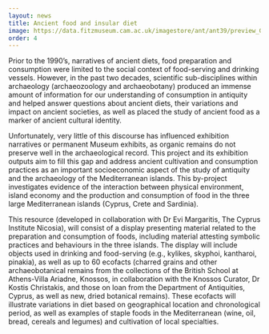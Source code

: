 ```yaml
---
layout: news
title: Ancient food and insular diet
image: https://data.fitzmuseum.cam.ac.uk/imagestore/ant/ant39/preview_GR_19_1917_20_281_29.jpg
order: 4
---
```


Prior to the 1990’s, narratives of ancient diets, food preparation and consumption were limited to the social context of food-serving and drinking vessels. However, in the past two decades, scientific sub-disciplines within archaeology (archaeozoology and archaeobotany) produced an immense amount of information for our understanding of consumption in antiquity and helped answer questions about ancient diets, their variations and impact on ancient societies, as well as placed the study of ancient food as a marker of ancient cultural identity.

Unfortunately, very little of this discourse has influenced exhibition narratives or permanent Museum exhibits, as organic remains do not preserve well in the archaeological record. This project and its exhibition outputs aim to fill this gap and address ancient cultivation and consumption practices as an important socioeconomic aspect of the study of antiquity and the archaeology of the Mediterranean islands. This by-project investigates evidence of the interaction between physical environment, island economy and the production and consumption of food in the three large Mediterranean islands (Cyprus, Crete and Sardinia).

This resource (developed in collaboration with Dr Evi Margaritis, The Cyprus Institute Nicosia), will consist of a display presenting material related to the preparation and consumption of foods, including material attesting symbolic practices and behaviours in the three islands. The display will include objects used in drinking and food-serving (e.g., kylikes, skyphoi, kantharoi, pinakia), as well as up to 60 ecofacts (charred grains and other archaeobotanical remains from the collections of the British School at Athens-Villa Ariadne, Knossos, in collaboration with the Knossos Curator, Dr Kostis Christakis, and those on loan from the Department of Antiquities, Cyprus, as well as new, dried botanical remains). These ecofacts will illustrate variations in diet based on geographical location and chronological period, as well as examples of staple foods in the Mediterranean (wine, oil, bread, cereals and legumes) and cultivation of local specialties.
